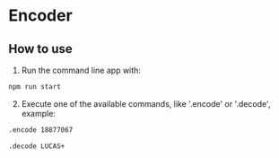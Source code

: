 # Encoder

## How to use

1. Run the command line app with:

``` bash
npm run start
```

2. Execute one of the available commands, like '.encode' or '.decode', example:

``` bash
.encode 18877067
```

``` bash
.decode LUCAS+
```